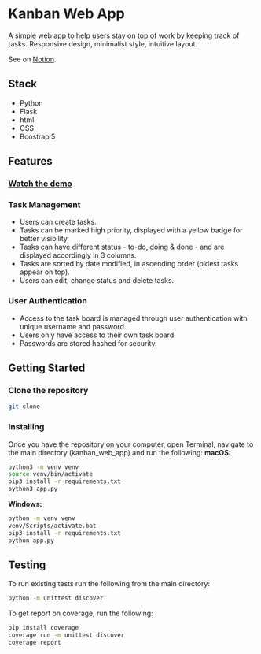 # Kanban Web App

A simple web app to help users stay on top of work by keeping track of tasks. Responsive design, minimalist style, intuitive layout.

See on <a href="https://anapeykova.notion.site/Kanban-Web-App-83ac5176ed3e4cf08195db406e29ca5c">Notion</a>.

## Stack

<ul>
<li>Python
<li>Flask
<li>html
<li>CSS
<li>Boostrap 5
</ul>

## Features

### <a href="https://www.loom.com/share/b74b0c4d132544edaf81602d76b8ddce">Watch the demo </a>

### Task Management

- Users can create tasks.
- Tasks can be marked high priority, displayed with a yellow badge for better visibility.
- Tasks can have different status - to-do, doing & done - and are displayed accordingly in 3 columns.
- Tasks are sorted by date modified, in ascending order (oldest tasks appear on top).
- Users can edit, change status and delete tasks.

### User Authentication

- Access to the task board is managed through user authentication with unique username and password.
- Users only have access to their own task board.
- Passwords are stored hashed for security.

## Getting Started

### Clone the repository

```bash
git clone
```

### Installing

Once you have the repository on your computer, open Terminal, navigate to the main directory (kanban_web_app) and run the following:
**macOS:**

```bash
python3 -m venv venv
source venv/bin/activate
pip3 install -r requirements.txt
python3 app.py
```

**Windows:**

```bash
python -m venv venv
venv/Scripts/activate.bat
pip3 install -r requirements.txt
python app.py
```

## Testing

To run existing tests run the following from the main directory:

```bash
python -m unittest discover
```

To get report on coverage, run the following:

```bash
pip install coverage
coverage run -m unittest discover
coverage report
```

